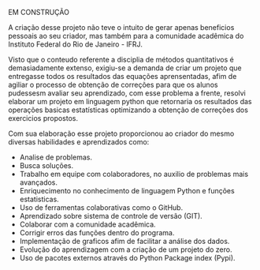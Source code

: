 
EM CONSTRUÇÃO


A criação desse projeto não teve o intuito de gerar apenas beneficios pessoais ao seu criador, mas também para a comunidade acadêmica do Instituto Federal do Rio de Janeiro - IFRJ.


Visto que o conteudo referente a disciplia de métodos quantitativos é demasiadamente extenso, exigiu-se a demanda de criar um projeto que entregasse todos os resultados das equações aprensentadas, afim de agiliar o processo de obtenção de correções para que os alunos pudessesm avaliar seu aprendizado, com esse problema a frente, resolvi elaborar um projeto em linguagem python que retornaria os resultados das operações basicas estatísticas optimizando a obtenção de correções dos exercicios propostos. 


Com sua elaboração esse projeto proporcionou ao criador do mesmo diversas habilidades e aprendizados como:

- Analise de problemas.
- Busca soluções.
- Trabalho em equipe com colaboradores, no auxilio de problemas mais avançados.
- Enriquecimento no conhecimento de linguagem Python e funções estatisticas.
- Uso de ferramentas colaborativas como o GitHub.
- Aprendizado sobre sistema de controle de versão (GIT).
- Colaborar com a comunidade acadêmica.
- Corrigir erros das funções dentro do programa.
- Implementação de graficos afim de facilitar a análise dos dados.
- Evolução do aprendizagem com a criação de um projeto do zero.
- Uso de pacotes externos através do Python Package index (Pypi).







